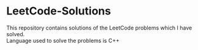 # LeetCode-Solutions
This repository contains solutions of the LeetCode problems which I have solved.<br />
Language used to solve the problems is C++
